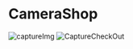 # CameraShop
![captureImg](https://user-images.githubusercontent.com/71409259/212945063-c426b35d-89d1-4424-821e-c75fd8f1f09a.PNG)
![CaptureCheckOut](https://user-images.githubusercontent.com/71409259/212945485-59f8259c-4aea-495a-affe-ef2d35bb0bcd.PNG)

